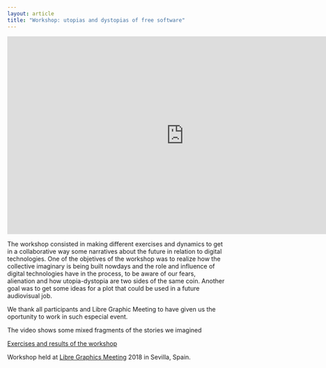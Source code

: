 ```yaml
---
layout: article
title: "Workshop: utopias and dystopias of free software"
---  
```

<iframe width="810" height="455" src="https://peertube.social/videos/embed/eef713b0-8f74-44e5-b49f-aa6727bbd005" frameborder="0" allowfullscreen></iframe>

The workshop consisted in making different exercises and dynamics to get in a collaborative way some narratives about the future in relation to digital technologies.
One of the objetives of the workshop was to realize how the collective imaginary is being built nowdays and the role and influence of digital technologies have in the process, to be aware of our fears, alienation and how utopia-dystopia are two sides of the same coin. Another goal was to get some ideas for a plot that could be used in a future audiovisual job. 


We thank all participants and Libre Graphic Meeting to have given us the oportunity to work in such especial event.


The video shows some mixed fragments of the stories we imagined

[Exercises and results of the workshop](https://github.com/AVFLOSS/UtopiasDistopias)

Workshop held at [Libre Graphics Meeting](https://libregraphicsmeeting.org/2018/es/) 2018 in Sevilla, Spain.
